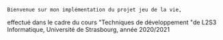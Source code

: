 	Bienvenue sur mon implémentation du projet jeu de la vie, 
effectué dans le cadre du cours "Techniques de développement "de L2S3 Informatique,
Université de Strasbourg, année 2020/2021


